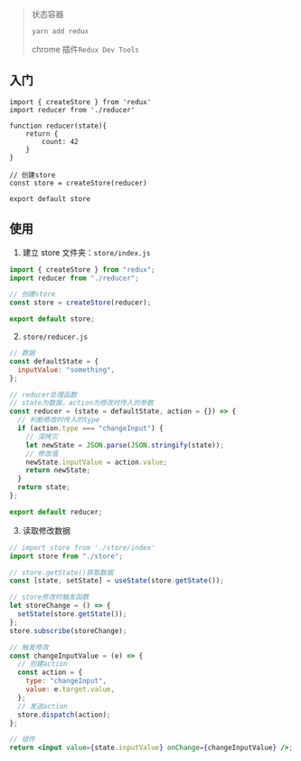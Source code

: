 <!--
title: 10-Redux
sort:
-->

> 状态容器
>
> `yarn add redux`
>
> chrome 插件`Redux Dev Tools`

## 入门

```react
import { createStore } from 'redux'
import reducer from './reducer'

function reducer(state){
    return {
        count: 42
    }
}

// 创建store
const store = createStore(reducer)

export default store
```

## 使用

1. 建立 store 文件夹：`store/index.js`

```jsx
import { createStore } from "redux";
import reducer from "./reducer";

// 创建store
const store = createStore(reducer);

export default store;
```

2. `store/reducer.js`

```jsx
// 数据
const defaultState = {
  inputValue: "something",
};

// reducer处理函数
// state为数据，action为修改时传入的参数
const reducer = (state = defaultState, action = {}) => {
  // 判断修改时传入的type
  if (action.type === "changeInput") {
    // 深拷贝
    let newState = JSON.parse(JSON.stringify(state));
    // 修改值
    newState.inputValue = action.value;
    return newState;
  }
  return state;
};

export default reducer;
```

3. 读取修改数据

```jsx
// import store from './store/index'
import store from "./store";

// store.getState()获取数据
const [state, setState] = useState(store.getState());

// store修改时触发函数
let storeChange = () => {
  setState(store.getState());
};
store.subscribe(storeChange);

// 触发修改
const changeInputValue = (e) => {
  // 创建action
  const action = {
    type: "changeInput",
    value: e.target.value,
  };
  // 发送action
  store.dispatch(action);
};

// 组件
return <input value={state.inputValue} onChange={changeInputValue} />;
```
